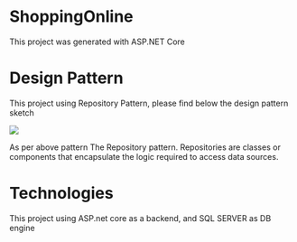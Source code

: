 # ShoppingOnline




This project was generated with ASP.NET Core



# Design Pattern



This project using Repository Pattern, please find below the design pattern sketch



<img src="https://docs.microsoft.com/en-us/dotnet/architecture/microservices/microservice-ddd-cqrs-patterns/media/infrastructure-persistence-layer-design/repository-aggregate-database-table-relationships.png">



As per above pattern The Repository pattern. Repositories are classes or components that encapsulate the logic required to access data sources.



# Technologies

This project using ASP.net core as a backend,  and SQL SERVER  as DB engine


